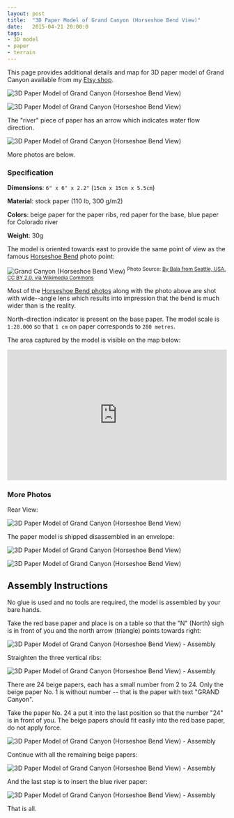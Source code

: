 ```yaml
---
layout: post
title:  "3D Paper Model of Grand Canyon (Horseshoe Bend View)"
date:   2015-04-21 20:00:0
tags:
- 3D model
- paper
- terrain
---
```


This page provides additional details and map for 3D paper model of Grand Canyon available from my [Etsy shop](https://www.etsy.com/listing/230675874/grand-canyon-3d-paper-model).

![3D Paper Model of Grand Canyon (Horseshoe Bend View)]({{site.baseurl}}/images/2015-04-21-grand-canyon/09.jpg "3D Paper Model of Grand Canyon (Horseshoe Bend View)")

![3D Paper Model of Grand Canyon (Horseshoe Bend View)]({{site.baseurl}}/images/2015-04-21-grand-canyon/grand-canyon.gif "3D Paper Model of Grand Canyon (Horseshoe Bend View)")

The "river" piece of paper has an arrow which indicates water flow direction.

![3D Paper Model of Grand Canyon (Horseshoe Bend View)]({{site.baseurl}}/images/2015-04-21-grand-canyon/07.jpg "3D Paper Model of Grand Canyon (Horseshoe Bend View)")

More photos are below.

### Specification

__Dimensions__: `6" x 6" x 2.2"`  (`15cm x 15cm x 5.5cm`)

__Material__: stock paper (110 lb, 300 g/m2)

__Colors__: beige paper for the paper ribs, red paper for the base, blue paper for Colorado river

__Weight__: 30g

The model is oriented towards east to provide the same point of view as the famous [Horseshoe Bend](http://en.wikipedia.org/wiki/Horseshoe_Bend_%28Arizona%29) photo point: 

![Grand Canyon (Horseshoe Bend View)]({{site.baseurl}}/images/2015-04-21-grand-canyon/photo-grand-canyon.jpg "Grand Canyon (Horseshoe Bend View)")
<sup>Photo Source: [By Bala from Seattle, USA. CC BY 2.0. via Wikimedia Commons](http://commons.wikimedia.org/wiki/File:HorseShoe_Bend.jpg)</sup>

Most of the [Horseshoe Bend photos](https://www.google.sk/search?q=horseshoe+bend+colorado+river&safe=off&espv=2&biw=1278&bih=945&source=lnms&tbm=isch&sa=X&ei=5Oc1VbnHHIOnsAGSpIO4BA&ved=0CAYQ_AUoAQ) along with the photo above are shot with wide--angle lens which results into impression that the bend is much wider than is the reality.

North-direction indicator is present on the base paper.
The model scale is `1:28.000` so that `1 cm` on paper corresponds to `280 metres`. 

The area captured by the model is visible on the map below:

<iframe width="100%" height="300px" frameBorder="0" src="https://umap.openstreetmap.fr/en/map/3d-model-colorado-river-horseshoe-bend_36985?scaleControl=false&miniMap=false&scrollWheelZoom=true&zoomControl=true&allowEdit=false&moreControl=true&datalayersControl=true&onLoadPanel=undefined&captionBar=false"></iframe>



### More Photos

Rear View:

![3D Paper Model of Grand Canyon (Horseshoe Bend View)]({{site.baseurl}}/images/2015-04-21-grand-canyon/08.jpg "3D Paper Model of Grand Canyon (Horseshoe Bend View)")

The paper model is shipped disassembled in an envelope:

![3D Paper Model of Grand Canyon (Horseshoe Bend View)]({{site.baseurl}}/images/2015-04-21-grand-canyon/01.jpg "3D Paper Model of Grand Canyon (Horseshoe Bend View)")

![3D Paper Model of Grand Canyon (Horseshoe Bend View)]({{site.baseurl}}/images/2015-04-21-grand-canyon/10.jpg "3D Paper Model of Grand Canyon (Horseshoe Bend View)")

## Assembly Instructions

No glue is used and no tools are required, the model is assembled by your bare hands.

Take the red base paper and place is on a table so that the "N" (North) sigh is in front of you and the north arrow (triangle) points towards right:

![3D Paper Model of Grand Canyon (Horseshoe Bend View) - Assembly]({{site.baseurl}}/images/2015-04-21-grand-canyon/a01.jpg "3D Paper Model of Grand Canyon (Horseshoe Bend View) - Assembly")

Straighten the three vertical ribs:

![3D Paper Model of Grand Canyon (Horseshoe Bend View) - Assembly]({{site.baseurl}}/images/2015-04-21-grand-canyon/a02.jpg "3D Paper Model of Grand Canyon (Horseshoe Bend View) - Assembly")


There are 24 beige papers, each has a small number from 2 to 24. Only the beige paper No. 1 is without number -- that is the paper with text "GRAND Canyon".

Take the paper No. 24 a put it into the last position so that the number "24" is in front of you.
The beige papers should fit easily into the red base paper, do not apply force.

![3D Paper Model of Grand Canyon (Horseshoe Bend View) - Assembly]({{site.baseurl}}/images/2015-04-21-grand-canyon/a03.jpg "3D Paper Model of Grand Canyon (Horseshoe Bend View) - Assembly")

Continue with all the remaining beige papers:

![3D Paper Model of Grand Canyon (Horseshoe Bend View) - Assembly]({{site.baseurl}}/images/2015-04-21-grand-canyon/a04.jpg "3D Paper Model of Grand Canyon (Horseshoe Bend View) - Assembly")

And the last step is to insert the blue river paper:

![3D Paper Model of Grand Canyon (Horseshoe Bend View) - Assembly]({{site.baseurl}}/images/2015-04-21-grand-canyon/a05.jpg "3D Paper Model of Grand Canyon (Horseshoe Bend View) - Assembly")

That is all.





